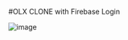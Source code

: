 #OLX CLONE with Firebase Login

![image](https://github.com/user-attachments/assets/80cabf8c-5853-4ab4-965f-bde16ecaf3d0)


